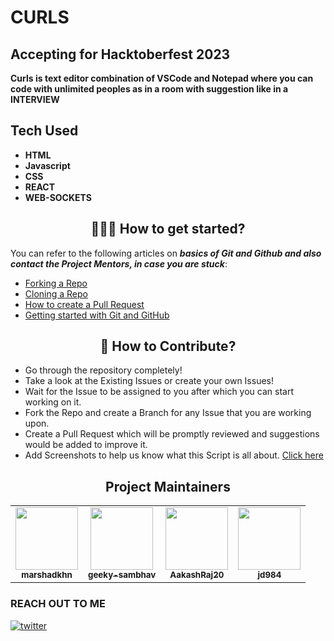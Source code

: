 # CURLS
## Accepting for Hacktoberfest 2023
**Curls is text editor combination of <b>VSCode and Notepad</b> where you can code with unlimited peoples as in a room with suggestion like in a INTERVIEW**

## Tech Used
- **HTML**
- **Javascript**
- **CSS**
- **REACT**
- **WEB-SOCKETS**
  
<h2 align=center> 👨🏻‍💻 How to get started? </h2> 

You can refer to the following articles on **_basics of Git and Github and also contact the Project Mentors, in case you are stuck_**:

- [Forking a Repo](https://help.github.com/en/github/getting-started-with-github/fork-a-repo)
- [Cloning a Repo](https://docs.github.com/en/repositories/creating-and-managing-repositories/cloning-a-repository)
- [How to create a Pull Request](https://opensource.com/article/19/7/create-pull-request-github)
- [Getting started with Git and GitHub](https://www.youtube.com/watch?v=apGV9Kg7ics&t=1878s)

<h2 align=center> 📝 How to Contribute? </h2>  


- Go through the repository completely!
- Take a look at the Existing Issues or create your own Issues!
- Wait for the Issue to be assigned to you after which you can start working on it.
- Fork the Repo and create a Branch for any Issue that you are working upon.
- Create a Pull Request which will be promptly reviewed and suggestions would be added to improve it.
- Add Screenshots to help us know what this Script is all about.
 [Click here](./CONTRIBUTING.md)

<h2 align=center>Project Maintainers</h2> 
<table align="center">
	<tr >
    <td align="center">
            <a href="https://github.com/marshadkhn">
              <img src="https://avatars.githubusercontent.com/u/80325579?v=4" width="100px" alt=""/><br />
              <sub><b>marshadkhn</b></sub>
            </a>
   </td>
    <td align="center">
            <a href="https://github.com/geeky-sambhav">
              <img src="https://avatars.githubusercontent.com/u/83087385?v=4" width="100px" alt=""/><br />
              <sub><b>geeky-sambhav</b></sub>
            </a>
   </td>
    <td align="center">
            <a href="https://github.com/AakashRaj20">
              <img src="https://avatars.githubusercontent.com/u/103671752?v=4" width="100px" alt=""/><br />
              <sub><b>AakashRaj20</b></sub>
            </a>
   </td>
   <td align="center">
            <a href="https://github.com/jd984">
              <img src="https://avatars.githubusercontent.com/u/117572183?v=4" width="100px" alt=""/><br />
              <sub><b>jd984</b></sub>
            </a>
   </td>
  </tr>
</table>


### **REACH OUT TO ME**

[![twitter](https://img.shields.io/badge/twitter-0A66C2?style=for-the-badge&logo=twitter&logoColor=white)](https://twitter.com/marshadkhn)


